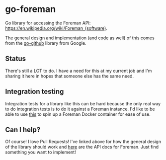 # go-foreman
Go library for accessing the Foreman API: https://en.wikipedia.org/wiki/Foreman_(software).

The general design and implementation (and code as well) of this comes from the [go-github](https://github.com/google/go-github) library from Google.

## Status
There's still a LOT to do. I have a need for this at my current job and I'm sharing it here in hopes that someone else has the same need.

## Integration testing
Integration tests for a library like this can be hard because the only real way to do integration tests is to do it against a Foreman instance. I'd like
to be able to use [this](https://github.com/ory-am/dockertest/tree/v3) to spin up a Foreman Docker container for ease of use.

## Can I help?
Of course! I love Pull Requests! I've linked above for how the general design of the library should work and [here](https://theforeman.org/api/1.13/index.html)
are the API docs for Foreman. Just find something you want to implement!
